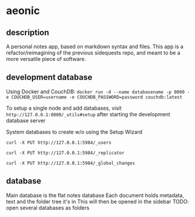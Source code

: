 # aeonic

## description
A personal notes app, based on markdown syntax and files.
This app is a refactor/reimagining of the previous sidequests repo, and meant to be a more versatile piece of software.

## development database
Using Docker and CouchDB:
`docker run -d --name databasename -p 0000 -e COUCHDB_USER=username -e COUCHDB_PASSWORD=password couchdb:latest`

To setup a single node and add databases, visit `http://127.0.0.1:0000/_utils#setup` after starting the development database server

System databases to create w/o using the Setup Wizard

```
curl -X PUT http://127.0.0.1:5984/_users

curl -X PUT http://127.0.0.1:5984/_replicator

curl -X PUT http://127.0.0.1:5984/_global_changes
```

## database
Main database is the flat notes database
Each document holds metadata, text and the folder tree it's in
This will then be opened in the sidebar
TODO: open several databases as folders
